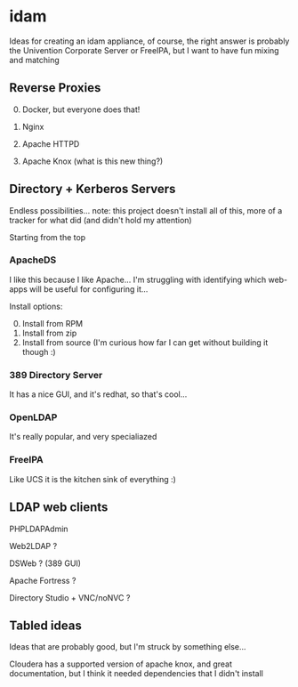 # idam
Ideas for creating an idam appliance, of course, 
the right answer is probably the Univention Corporate Server or FreeIPA, 
but I want to have fun mixing and matching

## Reverse Proxies

0. Docker, but everyone does that!

1. Nginx

2. Apache HTTPD

3. Apache Knox (what is this new thing?)

## Directory + Kerberos Servers

Endless possibilities... note: this project doesn't install all of this, more of a tracker for what did (and didn't hold my attention)

Starting from the top

### ApacheDS

I like this because I like Apache... I'm struggling with identifying which web-apps will be useful for configuring it...

Install options:

0. Install from RPM
1. Install from zip
2. Install from source (I'm curious how far I can get without building it though :)

### 389 Directory Server

It has a nice GUI, and it's redhat, so that's cool...

### OpenLDAP

It's really popular, and very specialiazed

### FreeIPA

Like UCS it is the kitchen sink of everything :)

## LDAP web clients

PHPLDAPAdmin

Web2LDAP ?

DSWeb ? (389 GUI)

Apache Fortress ?

Directory Studio + VNC/noNVC ?

## Tabled ideas

Ideas that are probably good, but I'm struck by something else...

Cloudera has a supported version of apache knox, and great documentation, 
but I think it needed dependencies that I didn't install
